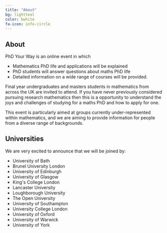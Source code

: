 ```yaml
---
title: "About"
bg: lightteal
color: bwhite
fa-icon: info-circle
---
```



## About

PhD Your Way is an online event in which

* Mathematics PhD life and applications will be explained
* PhD students will answer questions about maths PhD life
* Detailed information on a wide range of courses will be provided.

Final year undergraduates and masters students in mathematics from across the UK are invited to attend. If you have never previously considered pursuing research mathematics then this is a opportunity to understand the joys and challenges of studying for a maths PhD and how to apply for one.

This event is particularly aimed at groups currently under-represented within mathematics, and we are aiming to provide information for people from a diverse range of backgrounds.

## Universities
We are very excited to announce that we will be joined by:
* University of Bath
* Brunel University London
* University of Edinburgh
* University of Glasgow
* King's College London
* Lancaster University 
* Loughborough University
* The Open University
* University of Southampton
* University College London
* University of Oxford
* University of Warwick
* University of York


